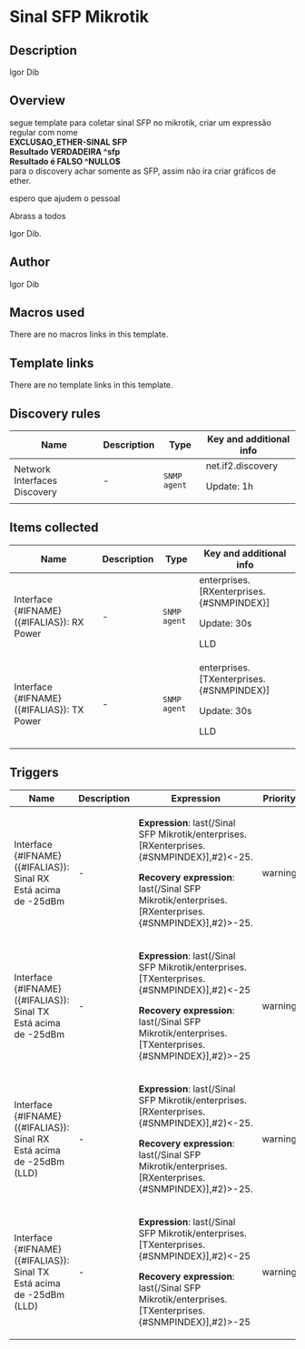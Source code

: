 # Sinal SFP Mikrotik

## Description

Igor Dib

## Overview

segue template para coletar sinal SFP no mikrotik, criar um expressão regular com nome   
**EXCLUSAO\_ETHER-SINAL SFP**  
**Resultado VERDADEIRA ^sfp**  
**Resultado é FALSO ^NULLO$**   
para o discovery achar somente as SFP, assim não ira criar gráficos de ether.


 


espero que ajudem o pessoal 


Abrass a todos


Igor Dib.



## Author

Igor Dib

## Macros used

There are no macros links in this template.

## Template links

There are no template links in this template.

## Discovery rules

|Name|Description|Type|Key and additional info|
|----|-----------|----|----|
|Network Interfaces Discovery|<p>-</p>|`SNMP agent`|net.if2.discovery<p>Update: 1h</p>|


## Items collected

|Name|Description|Type|Key and additional info|
|----|-----------|----|----|
|Interface {#IFNAME}({#IFALIAS}): RX Power|<p>-</p>|`SNMP agent`|enterprises.[RXenterprises.{#SNMPINDEX}]<p>Update: 30s</p><p>LLD</p>|
|Interface {#IFNAME}({#IFALIAS}): TX Power|<p>-</p>|`SNMP agent`|enterprises.[TXenterprises.{#SNMPINDEX}]<p>Update: 30s</p><p>LLD</p>|


## Triggers

|Name|Description|Expression|Priority|
|----|-----------|----------|--------|
|Interface {#IFNAME}({#IFALIAS}): Sinal RX Está acima de -25dBm|<p>-</p>|<p>**Expression**: last(/Sinal SFP Mikrotik/enterprises.[RXenterprises.{#SNMPINDEX}],#2)<-25.</p><p>**Recovery expression**: last(/Sinal SFP Mikrotik/enterprises.[RXenterprises.{#SNMPINDEX}],#2)>-25.</p>|warning|
|Interface {#IFNAME}({#IFALIAS}): Sinal TX Está acima de -25dBm|<p>-</p>|<p>**Expression**: last(/Sinal SFP Mikrotik/enterprises.[TXenterprises.{#SNMPINDEX}],#2)<-25</p><p>**Recovery expression**: last(/Sinal SFP Mikrotik/enterprises.[TXenterprises.{#SNMPINDEX}],#2)>-25</p>|warning|
|Interface {#IFNAME}({#IFALIAS}): Sinal RX Está acima de -25dBm (LLD)|<p>-</p>|<p>**Expression**: last(/Sinal SFP Mikrotik/enterprises.[RXenterprises.{#SNMPINDEX}],#2)<-25.</p><p>**Recovery expression**: last(/Sinal SFP Mikrotik/enterprises.[RXenterprises.{#SNMPINDEX}],#2)>-25.</p>|warning|
|Interface {#IFNAME}({#IFALIAS}): Sinal TX Está acima de -25dBm (LLD)|<p>-</p>|<p>**Expression**: last(/Sinal SFP Mikrotik/enterprises.[TXenterprises.{#SNMPINDEX}],#2)<-25</p><p>**Recovery expression**: last(/Sinal SFP Mikrotik/enterprises.[TXenterprises.{#SNMPINDEX}],#2)>-25</p>|warning|
